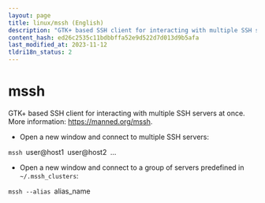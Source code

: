 ```yaml
---
layout: page
title: linux/mssh (English)
description: "GTK+ based SSH client for interacting with multiple SSH servers at once."
content_hash: ed26c2535c11bdbbffa52e9d522d7d013d9b5afa
last_modified_at: 2023-11-12
tldri18n_status: 2
---
```

# mssh

GTK+ based SSH client for interacting with multiple SSH servers at once.
More information: <https://manned.org/mssh>.

- Open a new window and connect to multiple SSH servers:

`mssh `<span class="tldr-var badge badge-pill bg-dark-lm bg-white-dm text-white-lm text-dark-dm font-weight-bold">user@host1</span>` `<span class="tldr-var badge badge-pill bg-dark-lm bg-white-dm text-white-lm text-dark-dm font-weight-bold">user@host2</span>` `<span class="tldr-var badge badge-pill bg-dark-lm bg-white-dm text-white-lm text-dark-dm font-weight-bold">...</span>

- Open a new window and connect to a group of servers predefined in `~/.mssh_clusters`:

`mssh --alias `<span class="tldr-var badge badge-pill bg-dark-lm bg-white-dm text-white-lm text-dark-dm font-weight-bold">alias_name</span>
